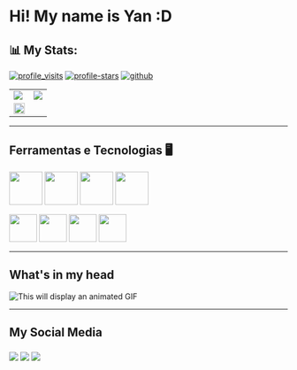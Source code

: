 <h1> Hi! My name is Yan :D </h1>

## :bar_chart: My Stats:
[![profile_visits](https://komarev.com/ghpvc/?username=TheYanVictor&theme=great-gatsby&style=flat-square&label=Profile+Visits)](https://github.com/TheYanVictor "since Dec 25, 2021")
[![profile-stars](https://img.shields.io/github/stars/TheYanVictor?label=Profile+Stars)](https://github.com/TheYanVictor)
[![github](https://img.shields.io/github/followers/TheYanVictor?logo=github)](https://github.com/TheYanVictor?tab=followers)

<div align="center">
    <a href="https://github.com/TheYanVictor">
        <table style="table-layout: auto;">
            <tr>
                <td>
                    <img style="vertical-align: bottom; display:block; object-fit: cover;" src="https://github-readme-stats.vercel.app/api?username=TheYanVictor&theme=dark&show_icons=true&count_private=true">
                </td>
                <td>
                    <img style="vertical-align: bottom; display:block; object-fit: cover;" src="https://github-readme-streak-stats.herokuapp.com/?user=TheYanVictor&theme=dark">
                </td>
            </tr>
            <tr>
                <td>
                    <img style="vertical-align: bottom; display:block; object-fit: cover;" width="100%" src="https://github-readme-stats.vercel.app/api/top-langs/?username=TheYanVictor&theme=dark&layout=compact">
                </td>
            </tr>
        </table>
    </a>
</div>

-------
## Ferramentas e Tecnologias 🖥️
<img src="https://cdn.icon-icons.com/icons2/2415/PNG/512/oracle_original_logo_icon_146401.png" height="60" width="60"/> <img src="https://cdn.icon-icons.com/icons2/2415/PNG/512/postgresql_plain_wordmark_logo_icon_146390.png" height="60" width="60"/> <img src="https://cdn.icon-icons.com/icons2/2415/PNG/512/mysql_original_wordmark_logo_icon_146417.png" height="60" width="60"/> <img src="https://www.freeiconspng.com/uploads/sql-server-icon-png-8.png" height="60" width="60"/> 

<img src="https://cdn.icon-icons.com/icons2/1508/PNG/512/python_104451.png" height="50" width="50"/> <img src="https://cdn.icon-icons.com/icons2/2108/PNG/512/flutter_icon_130936.png" height="50" width="50"/> <img src="https://cdn.icon-icons.com/icons2/2415/PNG/512/c_original_logo_icon_146611.png" height="50" width="50"/> <img src="https://cdn.icon-icons.com/icons2/46/PNG/128/linux_penguin_animal_9362.png" height="50" width="50"/> 

-------

<h2>What's in my head </h2>
<img src="https://github.com/TheYanVictor/TheYanVictor/blob/main/roger-vs-barba-branca.gif" alt="This will display an animated GIF"/> 

-------
<h2>My Social Media </h2>
</div>
  <a href="https://www.instagram.com/theyanvictor/" target="_blank"><img align="middle" src="https://img.shields.io/badge/-Instagram-%23E4405F?style=for-the-badge&logo=instagram&logoColor=white" target="_blank"></a>
  <a href="https://www.linkedin.com/in/the-yan-victor/" target="_blank"><img align="middle" src="https://img.shields.io/badge/-LinkedIn-%230077B5?style=for-the-badge&logo=linkedin&logoColor=white" target="_blank"></a> 
  <a href="mailto:theyanvictor@gmail.com"><img align="middle" src="https://img.shields.io/badge/-Gmail-%23333?style=for-the-badge&logo=gmail&logoColor=white" target="_blank"></a>

